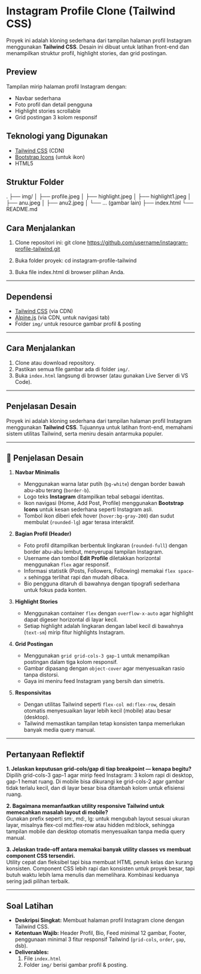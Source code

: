 # Instagram Profile Clone (Tailwind CSS)

Proyek ini adalah kloning sederhana dari tampilan halaman profil Instagram menggunakan **Tailwind CSS**. Desain ini dibuat untuk latihan front-end dan menampilkan struktur profil, highlight stories, dan grid postingan.

## Preview
Tampilan mirip halaman profil Instagram dengan:
- Navbar sederhana
- Foto profil dan detail pengguna
- Highlight stories scrollable
- Grid postingan 3 kolom responsif

## Teknologi yang Digunakan
- [Tailwind CSS](https://tailwindcss.com/) (CDN)
- [Bootstrap Icons](https://icons.getbootstrap.com/) (untuk ikon)
- HTML5

## Struktur Folder
.
├── img/
│ ├── profile.jpeg
│ ├── highlight.jpeg
│ ├── highlight1.jpeg
│ ├── anu.jpeg
│ ├── anu2.jpeg
│ └── ... (gambar lain)
├── index.html
└── README.md


## Cara Menjalankan
1. Clone repositori ini:
   git clone https://github.com/username/instagram-profile-tailwind.git
   
2. Buka folder proyek:
cd instagram-profile-tailwind

3. Buka file index.html di browser pilihan Anda.

---

## Dependensi
- [Tailwind CSS](https://tailwindcss.com/) (via CDN)  
- [Alpine.js](https://alpinejs.dev/) (via CDN, untuk navigasi tab)  
- Folder `img/` untuk resource gambar profil & posting  

---

## Cara Menjalankan
1. Clone atau download repository.  
2. Pastikan semua file gambar ada di folder `img/`.  
3. Buka `index.html` langsung di browser (atau gunakan Live Server di VS Code).  

---

## Penjelasan Desain

Proyek ini adalah kloning sederhana dari tampilan halaman profil Instagram menggunakan **Tailwind CSS**. Tujuannya untuk latihan front-end, memahami sistem utilitas Tailwind, serta meniru desain antarmuka populer.

---

## 🎨 Penjelasan Desain

1. **Navbar Minimalis**  
   - Menggunakan warna latar putih (`bg-white`) dengan border bawah abu-abu terang (`border-b`).  
   - Logo teks **Instagram** ditampilkan tebal sebagai identitas.  
   - Ikon navigasi (Home, Add Post, Profile) menggunakan **Bootstrap Icons** untuk kesan sederhana seperti Instagram asli.  
   - Tombol ikon diberi efek hover (`hover:bg-gray-200`) dan sudut membulat (`rounded-lg`) agar terasa interaktif.

2. **Bagian Profil (Header)**  
   - Foto profil ditampilkan berbentuk lingkaran (`rounded-full`) dengan border abu-abu lembut, menyerupai tampilan Instagram.  
   - Username dan tombol **Edit Profile** diletakkan horizontal menggunakan `flex` agar responsif.  
   - Informasi statistik (Posts, Followers, Following) memakai `flex space-x` sehingga terlihat rapi dan mudah dibaca.  
   - Bio pengguna ditaruh di bawahnya dengan tipografi sederhana untuk fokus pada konten.

3. **Highlight Stories**  
   - Menggunakan container `flex` dengan `overflow-x-auto` agar highlight dapat digeser horizontal di layar kecil.  
   - Setiap highlight adalah lingkaran dengan label kecil di bawahnya (`text-sm`) mirip fitur highlights Instagram.

4. **Grid Postingan**  
   - Menggunakan `grid grid-cols-3 gap-1` untuk menampilkan postingan dalam tiga kolom responsif.  
   - Gambar dipasang dengan `object-cover` agar menyesuaikan rasio tanpa distorsi.  
   - Gaya ini meniru feed Instagram yang bersih dan simetris.

5. **Responsivitas**  
   - Dengan utilitas Tailwind seperti `flex-col md:flex-row`, desain otomatis menyesuaikan layar lebih kecil (mobile) atau besar (desktop).  
   - Tailwind memastikan tampilan tetap konsisten tanpa memerlukan banyak media query manual.

---

## Pertanyaan Reflektif

**1. Jelaskan keputusan grid-cols/gap di tiap breakpoint — kenapa begitu?**  
Dipilih grid-cols-3 gap-1 agar mirip feed Instagram: 3 kolom rapi di desktop, gap-1 hemat ruang. Di mobile bisa dikurangi ke grid-cols-2 agar gambar tidak terlalu kecil, dan di layar besar bisa ditambah kolom untuk efisiensi ruang.  

**2. Bagaimana memanfaatkan utility responsive Tailwind untuk memecahkan masalah layout di mobile?**  
Gunakan prefix seperti sm:, md:, lg: untuk mengubah layout sesuai ukuran layar, misalnya flex-col md:flex-row atau hidden md:block, sehingga tampilan mobile dan desktop otomatis menyesuaikan tanpa media query manual.

**3. Jelaskan trade-off antara memakai banyak utility classes vs membuat component CSS tersendiri.**  
Utility cepat dan fleksibel tapi bisa membuat HTML penuh kelas dan kurang konsisten. Component CSS lebih rapi dan konsisten untuk proyek besar, tapi butuh waktu lebih lama menulis dan memelihara. Kombinasi keduanya sering jadi pilihan terbaik.

---

## Soal Latihan
- **Deskripsi Singkat:** Membuat halaman profil Instagram clone dengan Tailwind CSS.  
- **Ketentuan Wajib:** Header Profil, Bio, Feed minimal 12 gambar, Footer, penggunaan minimal 3 fitur responsif Tailwind (`grid-cols`, `order`, `gap`, dsb).  
- **Deliverables:**  
  1. File `index.html`  
  2. Folder `img/` berisi gambar profil & posting.  

